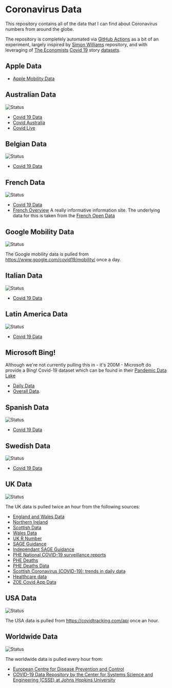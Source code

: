 # Coronavirus Data

This repository contains all of the data that I can find about Coronavirus numbers from around the globe.

The repository is completely automated via [GitHub Actions](https://github.com/features/actions) as a bit
of an experiment, largely inspired by [Simon Williams](https://github.com/simonw/coronavirus-data-gov-archive)
repository, and with leveraging of [The Economists](https://www.economist.com) [Covid 19](https://www.economist.com/graphic-detail/2020/04/16/tracking-covid-19-excess-deaths-across-countries) story [datasets](https://github.com/TheEconomist/covid-19-excess-deaths-tracker).

## Apple Data

  * [Apple Mobility Data](https://www.apple.com/covid19/mobility)

## Australian Data
![Status](https://github.com/rvaughan/coronavirus-data/workflows/Fetch%20latest%20Australian%20data/badge.svg)

  * [Covid 19 Data](https://www.covid19data.com.au/)
  * [Covid Australia](https://www.covidaustralia.com)
  * [Covid Live](https://covidlive.com.au/)

## Belgian Data
![Status](https://github.com/rvaughan/coronavirus-data/workflows/Fetch%20latest%20Belgian%20data/badge.svg)

  * [Covid 19 Data](https://epistat.sciensano.be)

## French Data
![Status](https://github.com/rvaughan/coronavirus-data/workflows/Fetch%20latest%20French%20data/badge.svg)

  * [Covid 19 Data](https://github.com/opencovid19-fr/data)
  * [French Overview](https://dashboard.covid19.data.gouv.fr/vue-d-ensemble?location=FRA) A really informative information site. The underlying data for this is taken from the [French Open Data](https://www.data.gouv.fr/fr/datasets/donnees-hospitalieres-relatives-a-lepidemie-de-covid-19/)

## Google Mobility Data
![Status](https://github.com/rvaughan/coronavirus-data/workflows/Fetch%20latest%20Google%20Mobility%20data/badge.svg)

The Google mobility data is pulled from https://www.google.com/covid19/mobility/ once a day.

## Italian Data
![Status](https://github.com/rvaughan/coronavirus-data/workflows/Fetch%20latest%20Italian%20data/badge.svg)

  * [Covid 19 Data](https://github.com/pcm-dpc/COVID-19)

## Latin America Data
![Status](https://github.com/rvaughan/coronavirus-data/workflows/Fetch%20latest%20Latin%20America%20data/badge.svg)

  * [Covid 19 Data](https://https://github.com/DataScienceResearchPeru/covid-19_latinoamerica)

## Microsoft Bing!

Although we're not currently pulling this in - it's 200M - Microsoft do provide a Bing! Covid-19 dataset which can be found in their [Pandemic Data Lake](https://azure.microsoft.com/en-gb/services/open-datasets/catalog/covid-tracking/)

  * [Daily Data](https://pandemicdatalake.blob.core.windows.net/public/raw/covid-19/covid_tracking/latest/daily.json)
  * [Overall Data](https://pandemicdatalake.blob.core.windows.net/public/curated/covid-19/bing_covid-19_data/latest/bing_covid-19_data.json).

## Spanish Data
![Status](https://github.com/rvaughan/coronavirus-data/workflows/Fetch%20latest%20Spanish%20data/badge.svg)

  * [Covid 19 Data](https://github.com/datadista/datasets)

## Swedish Data
![Status](https://github.com/rvaughan/coronavirus-data/workflows/Fetch%20latest%20Swedish%20data/badge.svg)

  * [Covid 19 Data](xxx)

## UK Data
![Status](https://github.com/rvaughan/coronavirus-data/workflows/Fetch%20latest%20UK%20data/badge.svg)

The UK data is pulled twice an hour from the following sources:

  * [England and Wales Data](https://coronavirus.data.gov.uk/)
  * [Northern Ireland](https://www.nisra.gov.uk/publications/weekly-deaths)
  * [Scottish Data](https://www.nrscotland.gov.uk/covid19stats)
  * [Wales Data](https://public.tableau.com/profile/public.health.wales.health.protection#!/vizhome/RapidCOVID-19virology-Public/Headlinesummary)
  * [UK R Number](https://www.gov.uk/government/news/government-publishes-latest-r-number)
  * [SAGE Guidance](https://www.gov.uk/government/collections/scientific-evidence-supporting-the-government-response-to-coronavirus-covid-19)
  * [Independant SAGE Guidance](https://www.independentsage.org/)
  * [PHE National COVID-19 surveillance reports](https://www.gov.uk/government/publications/national-covid-19-surveillance-reports)
  * [PHE Deaths](https://www.gov.uk/government/publications/phe-data-series-on-deaths-in-people-with-covid-19-technical-summary)
  * [PHE Deaths Data](https://coronavirus.data.gov.uk/deaths)
  * [Scottish Coronavirus (COVID-19): trends in daily data](https://www.gov.scot/publications/coronavirus-covid-19-trends-in-daily-data/)
  * [Healthcare data](https://coronavirus-staging.data.gov.uk/healthcare)
  * [ZOE Covid App Data](https://covid.joinzoe.com/data)

## USA Data
![Status](https://github.com/rvaughan/coronavirus-data/workflows/Fetch%20latest%20USA%20data/badge.svg)

The USA data is pulled from https://covidtracking.com/api once an hour.

## Worldwide Data
![Status](https://github.com/rvaughan/coronavirus-data/workflows/Fetch%20latest%20worldwide%20data/badge.svg)

The worldwide data is pulled every hour from:
  * [European Centre for Disease Prevention and Control](https://www.ecdc.europa.eu/en/publications-data/download-todays-data-geographic-distribution-covid-19-cases-worldwide)
  * [COVID-19 Data Repository by the Center for Systems Science and Engineering (CSSE) at Johns Hopkins University](https://github.com/CSSEGISandData/COVID-19)
